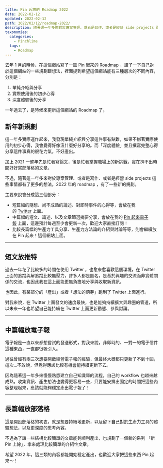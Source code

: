 ```yaml
---
title: Pin 起來的 Roadmap 2022
date: 2022-02-12
updated: 2022-02-12
path: 2022/02/12/roadmap-2022/
description: 隨著這一年多來對於專案管理、或者是寫作、或者是經營 side projects 這些事情都有了更多的想法，2022 年的 roadmap ，有了一些新的規劃。
taxonomies:
  categories: 
    - Pinchlime
  tags:
    - Roadmap
---
```


去年 1 月的時候，在這個網站寫了一篇 [Pin 起來的 Roadmap](/2021/01/18/roadmap-2021/) ，講了一下自己對於這個網站的一些規劃跟想法，裡面提到希望這個網站能有三種層次的不同內容，分別是：

1. 單純介紹與分享
2. 實際使用後的初步心得
3. 深度體驗後的分享

一年過去了，是時候來更新這個網站的 Roadmap 了。

<!-- more -->

## 新年新規劃

這一年多實際運作起來，我發現單純介紹與分享這件事有點難，如果不綁著實際使用的初步心得，我會覺得好像沒什麼好分享的。而「深度體驗」並且撰寫完整心得分享這件事真的很花力氣，不好產出。

加上 2021 一整年先是忙著寫論文，後是忙著掌握職場上的新挑戰，實在擠不出時間好好寫部落格的文章。

不過，隨著這一年多來對於專案管理、或者是寫作、或者是經營 side projects 這些事情都有了更多的想法，2022 年的 roadmap ，有了一些新的規劃。

主要來說會分成這三個部分：

- 短篇幅的隨想、尚不成熟的論述、對即時事件的心得等，會放在我的 [Twitter](https://twitter.com/WuPingJu) 上面。
- 中篇幅的短文、論述、以及文章節選摘要分享，會放在我的 [Pin 起來電子報](https://pinchlime.substack.com/) 上面，這邊預計每週至少會更新一次，歡迎大家直接訂閱！
- 比較長篇幅的生產力工具分享、生產力方法論的介紹與討論等等，則會繼續放在 Pin 起來！這個網站上面。

---

## 短文放推特

過去一年花了比較多的時間在使用 Twitter ，也愈來愈喜歡這個環境，在 Twitter 上面的追蹤與解追蹤比較無壓力，許多人都是匿名，是基於興趣的交流而非實體關係的交流，也因此我在這上面能更無負擔地分享與收取新資訊。

也因此，有某部分的「產出」或者「想法的萌芽」跑到了 Twitter 上面進行。

對我來說，在 Twitter 上面發文的速度最快，也是能夠持續擴大興趣圈的管道，所以未來一年也希望自己能持續在 Twitter 上面更新動態、參與討論。

---

## 中篇幅放電子報

電子報是一直以來都想嘗試的發送形式，對我來說，非即時的、一對一的電子信件這種東西，一直都很吸引人。

過往曾經有兩三次想要開啟經營電子報的經驗，但最終大概都只更新了不到十回，這次…不敢說，但覺得應該比較有機會能持續更新下去。

因為隨著這一年多來慢慢熟悉建立自己知識庫的流程，自己的 workflow 也越來越成熟，收集資訊、產生想法也變得更容易一些，只要能安排出固定的時間把這些內容整理起來，應該就能夠穩定產出電子報了！

---

## 長篇幅放部落格

這是開設部落格的初衷，就是想要持續地更新，以及留下自己對於生產力工具的體驗想法，以及更深度的思考內容。

不過為了讓一些結構比較簡單的文章能夠順利產出，也規劃了一個新的系列 「新 Pin 上線」，拿來處理比較簡單的介紹性文章。

希望 2022 年，這三類的內容都能開始穩定產出，也歡迎大家把這些東西 Pin 起來～！

